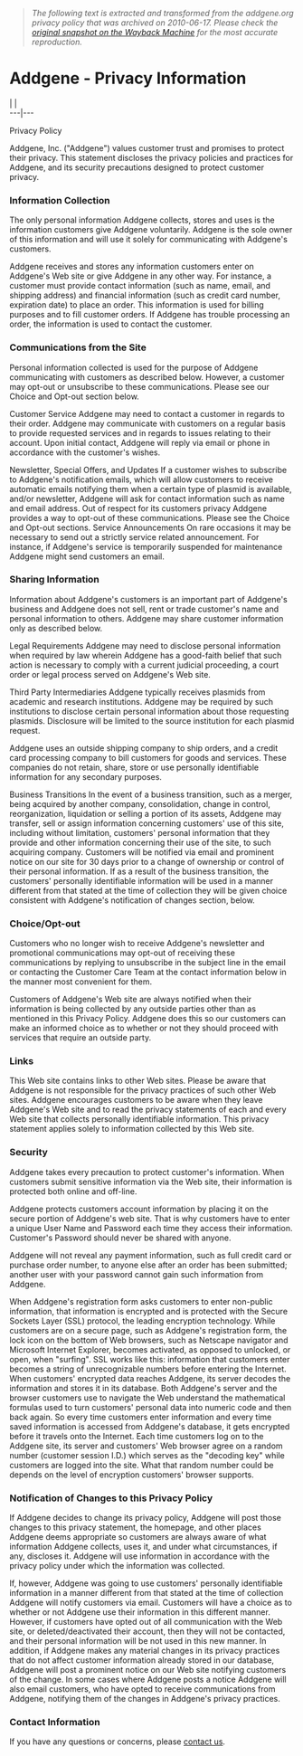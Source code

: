 > *The following text is extracted and transformed from the addgene.org privacy policy that was archived on 2010-06-17. Please check the [original snapshot on the Wayback Machine](https://web.archive.org/web/20100617025928id_/http%3A//www.addgene.org/pgvec1%3Ff%3Da%26cmd%3Dshowfile%26file%3Dprivacy) for the most accurate reproduction.*

# Addgene - Privacy Information

|  [](http://www.addgene.org/pgvec1) |   
---|---  
  
Privacy Policy 

Addgene, Inc. ("Addgene") values customer trust and promises to protect their privacy. This statement discloses the privacy policies and practices for Addgene, and its security precautions designed to protect customer privacy. 

### Information Collection

The only personal information Addgene collects, stores and uses is the information customers give Addgene voluntarily. Addgene is the sole owner of this information and will use it solely for communicating with Addgene's customers. 

Addgene receives and stores any information customers enter on Addgene's Web site or give Addgene in any other way. For instance, a customer must provide contact information (such as name, email, and shipping address) and financial information (such as credit card number, expiration date) to place an order. This information is used for billing purposes and to fill customer orders. If Addgene has trouble processing an order, the information is used to contact the customer. 

### Communications from the Site

Personal information collected is used for the purpose of Addgene communicating with customers as described below. However, a customer may opt-out or unsubscribe to these communications. Please see our Choice and Opt-out section below. 

Customer Service Addgene may need to contact a customer in regards to their order. Addgene may communicate with customers on a regular basis to provide requested services and in regards to issues relating to their account. Upon initial contact, Addgene will reply via email or phone in accordance with the customer's wishes. 

Newsletter, Special Offers, and Updates If a customer wishes to subscribe to Addgene's notification emails, which will allow customers to receive automatic emails notifying them when a certain type of plasmid is available, and/or newsletter, Addgene will ask for contact information such as name and email address. Out of respect for its customers privacy Addgene provides a way to opt-out of these communications. Please see the Choice and Opt-out sections. Service Announcements On rare occasions it may be necessary to send out a strictly service related announcement. For instance, if Addgene's service is temporarily suspended for maintenance Addgene might send customers an email. 

### Sharing Information

Information about Addgene's customers is an important part of Addgene's business and Addgene does not sell, rent or trade customer's name and personal information to others. Addgene may share customer information only as described below. 

Legal Requirements Addgene may need to disclose personal information when required by law wherein Addgene has a good-faith belief that such action is necessary to comply with a current judicial proceeding, a court order or legal process served on Addgene's Web site. 

Third Party Intermediaries Addgene typically receives plasmids from academic and research institutions. Addgene may be required by such institutions to disclose certain personal information about those requesting plasmids. Disclosure will be limited to the source institution for each plasmid request. 

Addgene uses an outside shipping company to ship orders, and a credit card processing company to bill customers for goods and services. These companies do not retain, share, store or use personally identifiable information for any secondary purposes. 

Business Transitions In the event of a business transition, such as a merger, being acquired by another company, consolidation, change in control, reorganization, liquidation or selling a portion of its assets, Addgene may transfer, sell or assign information concerning customers' use of this site, including without limitation, customers' personal information that they provide and other information concerning their use of the site, to such acquiring company. Customers will be notified via email and prominent notice on our site for 30 days prior to a change of ownership or control of their personal information. If as a result of the business transition, the customers' personally identifiable information will be used in a manner different from that stated at the time of collection they will be given choice consistent with Addgene's notification of changes section, below. 

### Choice/Opt-out

Customers who no longer wish to receive Addgene's newsletter and promotional communications may opt-out of receiving these communications by replying to unsubscribe in the subject line in the email or contacting the Customer Care Team at the contact information below in the manner most convenient for them. 

Customers of Addgene's Web site are always notified when their information is being collected by any outside parties other than as mentioned in this Privacy Policy. Addgene does this so our customers can make an informed choice as to whether or not they should proceed with services that require an outside party. 

### Links

This Web site contains links to other Web sites. Please be aware that Addgene is not responsible for the privacy practices of such other Web sites. Addgene encourages customers to be aware when they leave Addgene's Web site and to read the privacy statements of each and every Web site that collects personally identifiable information. This privacy statement applies solely to information collected by this Web site. 

### Security

Addgene takes every precaution to protect customer's information. When customers submit sensitive information via the Web site, their information is protected both online and off-line. 

Addgene protects customers account information by placing it on the secure portion of Addgene's web site. That is why customers have to enter a unique User Name and Password each time they access their information. Customer's Password should never be shared with anyone. 

Addgene will not reveal any payment information, such as full credit card or purchase order number, to anyone else after an order has been submitted; another user with your password cannot gain such information from Addgene. 

When Addgene's registration form asks customers to enter non-public information, that information is encrypted and is protected with the Secure Sockets Layer (SSL) protocol, the leading encryption technology. While customers are on a secure page, such as Addgene's registration form, the lock icon on the bottom of Web browsers, such as Netscape navigator and Microsoft Internet Explorer, becomes activated, as opposed to unlocked, or open, when "surfing". SSL works like this: information that customers enter becomes a string of unrecognizable numbers before entering the Internet. When customers' encrypted data reaches Addgene, its server decodes the information and stores it in its database. Both Addgene's server and the browser customers use to navigate the Web understand the mathematical formulas used to turn customers' personal data into numeric code and then back again. So every time customers enter information and every time saved information is accessed from Addgene's database, it gets encrypted before it travels onto the Internet. Each time customers log on to the Addgene site, its server and customers' Web browser agree on a random number (customer session I.D.) which serves as the "decoding key" while customers are logged into the site. What that random number could be depends on the level of encryption customers' browser supports. 

### Notification of Changes to this Privacy Policy

If Addgene decides to change its privacy policy, Addgene will post those changes to this privacy statement, the homepage, and other places Addgene deems appropriate so customers are always aware of what information Addgene collects, uses it, and under what circumstances, if any, discloses it. Addgene will use information in accordance with the privacy policy under which the information was collected. 

If, however, Addgene was going to use customers' personally identifiable information in a manner different from that stated at the time of collection Addgene will notify customers via email. Customers will have a choice as to whether or not Addgene use their information in this different manner. However, if customers have opted out of all communication with the Web site, or deleted/deactivated their account, then they will not be contacted, and their personal information will be not used in this new manner. In addition, if Addgene makes any material changes in its privacy practices that do not affect customer information already stored in our database, Addgene will post a prominent notice on our Web site notifying customers of the change. In some cases where Addgene posts a notice Addgene will also email customers, who have opted to receive communications from Addgene, notifying them of the changes in Addgene's privacy practices. 

### Contact Information

If you have any questions or concerns, please [contact us](http://www.addgene.org/pgvec1?f=a&cmd=showfile&file=contact). 
